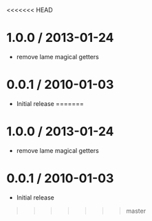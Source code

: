 <<<<<<< HEAD

1.0.0 / 2013-01-24 
==================

  * remove lame magical getters

0.0.1 / 2010-01-03
==================

  * Initial release
=======

1.0.0 / 2013-01-24 
==================

  * remove lame magical getters

0.0.1 / 2010-01-03
==================

  * Initial release
>>>>>>> master
